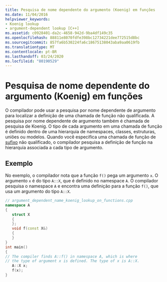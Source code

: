 ```yaml
---
title: Pesquisa de nome dependente do argumento (Koenig) em funções
ms.date: 11/04/2016
helpviewer_keywords:
- Koenig lookup
- argument-dependent lookup [C++]
ms.assetid: c0928401-da2c-4658-942d-9ba4df149c35
ms.openlocfilehash: 88811e8070fdfe398bc12734221dee772515d8bc
ms.sourcegitcommit: 857fa6b530224fa6c18675138043aba9aa0619fb
ms.translationtype: MT
ms.contentlocale: pt-BR
ms.lasthandoff: 03/24/2020
ms.locfileid: "80190529"
---
```

# <a name="argument-dependent-name-koenig-lookup-on-functions"></a>Pesquisa de nome dependente do argumento (Koenig) em funções

O compilador pode usar a pesquisa por nome dependente de argumento para localizar a definição de uma chamada de função não qualificada. A pesquisa por nome dependente de argumento também é chamada de pesquisa de Koenig. O tipo de cada argumento em uma chamada de função é definido dentro de uma hierarquia de namespaces, classes, estruturas, uniões ou modelos. Quando você especifica uma chamada de função de [sufixo](../cpp/postfix-expressions.md) não qualificado, o compilador pesquisa a definição de função na hierarquia associada a cada tipo de argumento.

## <a name="example"></a>Exemplo

No exemplo, o compilador nota que a função `f()` pega um argumento `x`. O argumento `x` é do tipo `A::X`, que é definido no namespace `A`. O compilador pesquisa o namespace `A` e encontra uma definição para a função `f()`, que usa um argumento do tipo `A::X`.

```cpp
// argument_dependent_name_koenig_lookup_on_functions.cpp
namespace A
{
   struct X
   {
   };
   void f(const X&)
   {
   }
}
int main()
{
// The compiler finds A::f() in namespace A, which is where
// the type of argument x is defined. The type of x is A::X.
   A::X x;
   f(x);
}
```
